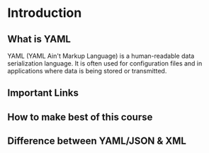 # Introduction

## What is YAML

YAML (YAML Ain't Markup Language) is a human-readable data serialization language. It is often used for configuration files and in applications where data is being stored or transmitted.

## Important Links

## How to make best of this course


## Difference between YAML/JSON & XML


